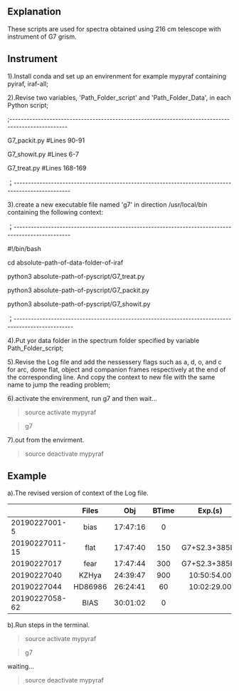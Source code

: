 Explanation
-----------
These scripts are used for spectra obtained using 216 cm telescope with instrument of G7 grism.

Instrument
----------
1).Install conda and set up an envirenment for example mypyraf containing pyiraf, iraf-all;

2).Revise two variables, 'Path_Folder_script' and 'Path_Folder_Data', in each Python script;

;--------------------------------------------------------------------------------------------------

G7_packit.py    #Lines 90-91

G7_showit.py    #Lines 6-7

G7_treat.py     #Lines 168-169

；--------------------------------------------------------------------------------------------------

3).create a new executable file named 'g7' in direction /usr/local/bin containing the following context:

；--------------------------------------------------------------------------------------------------

#!/bin/bash

cd absolute-path-of-data-folder-of-iraf

python3 absolute-path-of-pyscript/G7_treat.py

python3 absolute-path-of-pyscript/G7_packit.py

python3 absolute-path-of-pyscript/G7_showit.py

；---------------------------------------------------------------------------------------------------

4).Put yor data folder in the spectrum folder specified by variable Path_Folder_script;

5).Revise the Log file and add the nessessery flags such as a, d, o, and c for arc, dome flat, object and companion frames 
respectively at the end of the corresponding line. And copy the context to new file with the same name to jump the 
reading problem;

6).activate the envirenment, run g7 and then wait...

>source activate mypyraf

>g7

7).out from the envirment.

>source deactivate mypyraf

Example
-------
a).The revised version of context of the Log file.

| |    Files    |  Obj   |   BTime   |  Exp.(s) |    R.A.     |     Dec.     | Epoch |     Notes     |
| --------------| :----: | :-------: | :------: | :---------: | :----------: | :---: | :-----------: | :---: |
|20190227001-5  |bias    | 17:47:16  |0                                                                      |                                                 
|20190227011-15 |flat    | 17:47:40  |150                                            |G7+S2.3+385LP  |   d   | 
|20190227017    |fear    | 17:47:44  |300                                            |G7+S2.3+385LP  |   a   |
|20190227040    |KZHya   | 24:39:47  |900       |10:50:54.00  | 25:21:15.0    |2000  |G7+S2.3+385LP  |   o   |
|20190227044    |HD86986 | 26:24:41  |60        |10:02:29.00  | +14:33:25.0   |2000  |G7+S2.3+385LP  |   c   |
|20190227058-62 |BIAS    | 30:01:02  |0                                                                      |    

b).Run steps in the terminal.

>source activate mypyraf

>g7

waiting...

>source deactivate mypyraf
